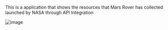 This is a application that shows the resources that Mars Rover has collected launched by NASA through API Integration



![image](https://github.com/user-attachments/assets/b325494d-9c8a-42f9-bead-3353475e7111)
